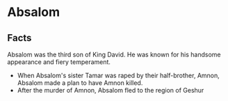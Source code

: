 # Absalom

## Facts

Absalom was the third son of King David. He was known for his handsome appearance and fiery temperament.

* When Absalom's sister Tamar was raped by their half-brother, Amnon, Absalom made a plan to have Amnon killed.
* After the murder of Amnon, Absalom fled to the region of Geshur